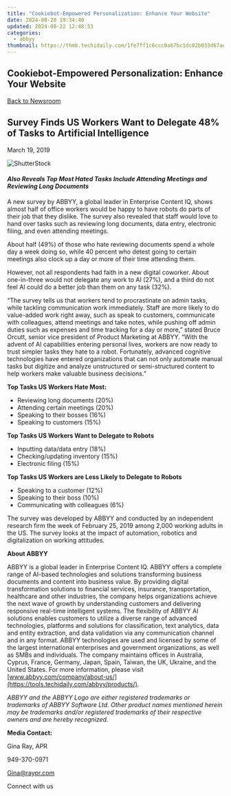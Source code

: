 ```yaml
---
title: "Cookiebot-Empowered Personalization: Enhance Your Website"
date: 2024-08-20 19:34:40
updated: 2024-08-22 12:48:53
categories:
  - abbyy
thumbnail: https://thmb.techidaily.com/1fe7ff1c6ccc0ab7bc1dc02b033d67aea4e7d6e05ae451c6e295e56be2a3c200.jpg
---
```


## Cookiebot-Empowered Personalization: Enhance Your Website

[Back to Newsroom](https://tools.techidaily.com/abbyy/products/)

## Survey Finds US Workers Want to Delegate 48% of Tasks to Artificial Intelligence

March 19, 2019

![ShutterStock](https://content.abbyy.com/-/media/project/abbyy/abbyy/branchtemplates/shutterstock_1272462163_1296-x-729.jpg?h=729&iar=0&w=1296)

#### _Also Reveals Top Most Hated Tasks Include Attending Meetings and Reviewing Long Documents_

A new survey by ABBYY, a global leader in Enterprise Content IQ, shows almost half of office workers would be happy to have robots do parts of their job that they dislike. The survey also revealed that staff would love to hand over tasks such as reviewing long documents, data entry, electronic filing, and even attending meetings.

About half (49%) of those who hate reviewing documents spend a whole day a week doing so, while 40 percent who detest going to certain meetings also clock up a day or more of their time attending them.

However, not all respondents had faith in a new digital coworker. About one-in-three would not delegate any work to AI (27%), and a third do not feel AI could do a better job than them on any task (32%).

“The survey tells us that workers tend to procrastinate on admin tasks, while tackling communication work immediately. Staff are more likely to do value-added work right away, such as speak to customers, communicate with colleagues, attend meetings and take notes, while pushing off admin duties such as expenses and time tracking for a day or more,” stated Bruce Orcutt, senior vice president of Product Marketing at ABBYY. “With the advent of AI capabilities entering personal lives, workers are now ready to trust simpler tasks they hate to a robot. Fortunately, advanced cognitive technologies have entered organizations that can not only automate manual tasks but digitize and analyze unstructured or semi-structured content to help workers make valuable business decisions.”

  
**Top Tasks US Workers Hate Most:**

* Reviewing long documents (20%)
* Attending certain meetings (20%)
* Speaking to their bosses (16%)
* Speaking to customers (15%)

  
**Top Tasks US Workers Want to Delegate to Robots**

* Inputting data/data entry (18%)
* Checking/updating inventory (15%)
* Electronic filing (15%)

  
**Top Tasks US Workers are Less Likely to Delegate to Robots**

* Speaking to a customer (12%)
* Speaking to their boss (10%)
* Communicating with colleagues (6%)

The survey was developed by ABBYY and conducted by an independent research firm the week of February 25, 2019 among 2,000 working adults in the US. The survey looks at the impact of automation, robotics and digitalization on working attitudes.

  
**About ABBYY**

ABBYY is a global leader in Enterprise Content IQ. ABBYY offers a complete range of AI-based technologies and solutions transforming business documents and content into business value. By providing digital transformation solutions to financial services, insurance, transportation, healthcare and other industries, the company helps organizations achieve the next wave of growth by understanding customers and delivering responsive real-time intelligent systems. The flexibility of ABBYY AI solutions enables customers to utilize a diverse range of advanced technologies, platforms and solutions for classification, text analytics, data and entity extraction, and data validation via any communication channel and in any format. ABBYY technologies are used and licensed by some of the largest international enterprises and government organizations, as well as SMBs and individuals. The company maintains offices in Australia, Cyprus, France, Germany, Japan, Spain, Taiwan, the UK, Ukraine, and the United States. For more information, please visit [www.abbyy.com/company/about-us/](https://tools.techidaily.com/abbyy/products/).

_ABBYY and the ABBYY Logo are either registered trademarks or trademarks of ABBYY Software Ltd. Other product names mentioned herein may be trademarks and/or registered trademarks of their respective owners and are hereby recognized._

  
**Media Contact:**

Gina Ray, APR

949-370-0971

[Gina@raypr.com](https://tools.techidaily.com/abbyy/products/)  

Connect with us

<ins class="adsbygoogle"
     style="display:block"
     data-ad-format="autorelaxed"
     data-ad-client="ca-pub-7571918770474297"
     data-ad-slot="1223367746"></ins>



<ins class="adsbygoogle"
     style="display:block"
     data-ad-client="ca-pub-7571918770474297"
     data-ad-slot="8358498916"
     data-ad-format="auto"
     data-full-width-responsive="true"></ins>
